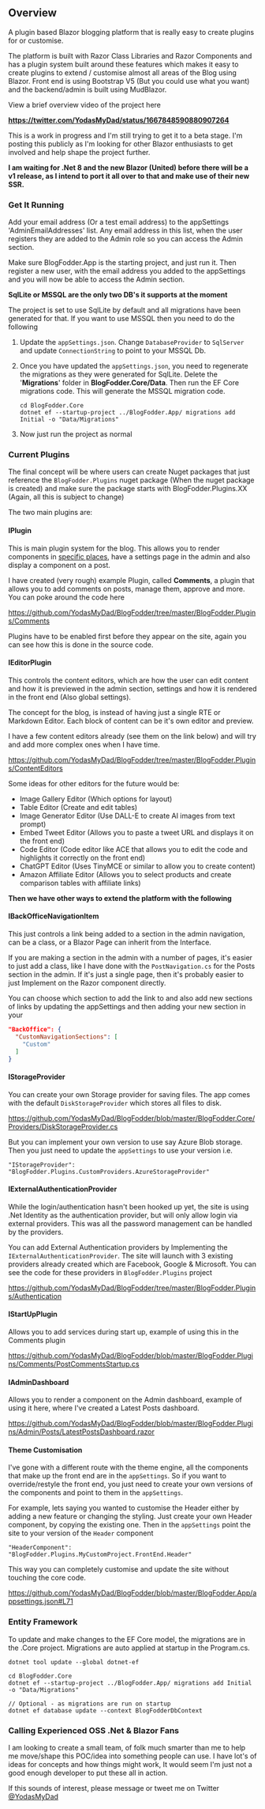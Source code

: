 ## Overview

A plugin based Blazor blogging platform that is really easy to create plugins for or customise. 

The platform is built with Razor Class Libraries and Razor Components and has a plugin system built around these features which makes it easy to create plugins to extend / customise almost all areas of the Blog using Blazor. Front end is using Bootstrap V5 (But you could use what you want) and the backend/admin is built using MudBlazor.

View a brief overview video of the project here

**https://twitter.com/YodasMyDad/status/1667848590880907264**

This is a work in progress and I'm still trying to get it to a beta stage. I'm posting this publicly as I'm looking for other Blazor enthusiasts to get involved and help shape the project further.

**I am waiting for .Net 8 and the new Blazor (United) before there will be a v1 release, as I intend to port it all over to that and make use of their new SSR.**

### Get It Running

Add your email address (Or a test email address) to the appSettings 'AdminEmailAddresses' list. Any email address in this list, when the user registers they are added to the Admin role so you can access the Admin section.

Make sure BlogFodder.App is the starting project, and just run it. Then register a new user, with the email address you added to the appSettings and you will now be able to access the Admin section.

**SqlLite or MSSQL are the only two DB's it supports at the moment**

The project is set to use SqlLite by default and all migrations have been generated for that. If you want to use MSSQL then you need to do the following

1. Update the `appSettings.json`. Change `DatabaseProvider` to `SqlServer` and update `ConnectionString` to point to your MSSQL Db.

2. Once you have updated the `appSettings.json`, you need to regenerate the migrations as they were generated for SqlLite. Delete the '**Migrations**' folder in **BlogFodder.Core/Data**. Then run the EF Core migrations code. This will generate the MSSQL migration code.

   ```
   cd BlogFodder.Core
   dotnet ef --startup-project ../BlogFodder.App/ migrations add Initial -o "Data/Migrations"
   ```

3. Now just run the project as normal

### Current Plugins

The final concept will be where users can create Nuget packages that just reference the `BlogFodder.Plugins` nuget package (When the nuget package is created) and make sure the package starts with BlogFodder.Plugins.XX (Again, all this is subject to change)

The two main plugins are:

#### IPlugin

This is main plugin system for the blog. This allows you to render components in [specific places,](https://github.com/YodasMyDad/BlogFodder/blob/master/BlogFodder.Core/Plugins/Models/PluginDisplayArea.cs) have a settings page in the admin and also display a component on a post.

I have created (very rough) example Plugin, called **Comments**, a plugin that allows you to add comments on posts, manage them, approve and more. You can poke around the code here

https://github.com/YodasMyDad/BlogFodder/tree/master/BlogFodder.Plugins/Comments

Plugins have to be enabled first before they appear on the site, again you can see how this is done in the source code.

#### IEditorPlugin

This controls the content editors, which are how the user can edit content and how it is previewed in the admin section, settings and how it is rendered in the front end (Also global settings). 

The concept for the blog, is instead of having just a single RTE or Markdown Editor. Each block of content can be it's own editor and preview. 

I have a few content editors already (see them on the link below) and will try and add more complex ones when I have time.

https://github.com/YodasMyDad/BlogFodder/tree/master/BlogFodder.Plugins/ContentEditors

Some ideas for other editors for the future would be:

- Image Gallery Editor (Which options for layout)
- Table Editor (Create and edit tables)
- Image Generator Editor (Use DALL-E to create AI images from text prompt)
- Embed Tweet Editor (Allows you to paste a tweet URL and displays it on the front end)
- Code Editor (Code editor like ACE that allows you to edit the code and highlights it correctly on the front end)
- ChatGPT Editor (Uses TinyMCE or similar to allow you to create content)
- Amazon Affiliate Editor (Allows you to select products and create comparison tables with affiliate links)

**Then we have other ways to extend the platform with the following**

#### IBackOfficeNavigationItem

This just controls a link being added to a section in the admin navigation, can be a class, or a Blazor Page can inherit from the Interface.

If you are making a section in the admin with a number of pages, it's easier to just add a class, like I have done with the `PostNavigation.cs` for the Posts section in the admin. If it's just a single page, then it's probably easier to just Implement on the Razor component directly.

You can choose which section to add the link to and also add new sections of links by updating the appSettings and then adding your new section in your 

```json
"BackOffice": {
  "CustomNavigationSections": [
    "Custom"
  ]
}
```

#### IStorageProvider

You can create your own Storage provider for saving files. The app comes with the default `DiskStorageProvider` which stores all files to disk. 

https://github.com/YodasMyDad/BlogFodder/blob/master/BlogFodder.Core/Providers/DiskStorageProvider.cs

But you can implement your own version to use say Azure Blob storage. Then you just need to update the `appSettings` to use your version i.e.

`"IStorageProvider": "BlogFodder.Plugins.CustomProviders.AzureStorageProvider"`

#### IExternalAuthenticationProvider

While the login/authentication hasn't been hooked up yet, the site is using .Net Identity as the authentication provider, but will only allow login via external providers. This was all the password management can be handled by the providers.

You can add External Authentication providers by Implementing the `IExternalAuthenticationProvider`. The site will launch with 3 existing providers already created which are Facebook, Google & Microsoft. You can see the code for these providers in `BlogFodder.Plugins` project

https://github.com/YodasMyDad/BlogFodder/tree/master/BlogFodder.Plugins/Authentication

#### IStartUpPlugin

Allows you to add services during start up, example of using this in the Comments plugin

https://github.com/YodasMyDad/BlogFodder/blob/master/BlogFodder.Plugins/Comments/PostCommentsStartup.cs

#### IAdminDashboard

Allows you to render a component on the Admin dashboard, example of using it here, where I've created a Latest Posts dashboard.

https://github.com/YodasMyDad/BlogFodder/blob/master/BlogFodder.Plugins/Admin/Posts/LatestPostsDashboard.razor

#### Theme Customisation

I've gone with a different route with the theme engine, all the components that make up the front end are in the `appSettings`. So if you want to override/restyle the front end, you just need to create your own versions of the components and point to them in the `appSettings`.

For example, lets saying you wanted to customise the Header either by adding a new feature or changing the styling. Just create your own Header component, by copying the existing one. Then in the `appSettings` point the site to your version of the `Header` component

`"HeaderComponent": "BlogFodder.Plugins.MyCustomProject.FrontEnd.Header"`

This way you can completely customise and update the site without touching the core code.

https://github.com/YodasMyDad/BlogFodder/blob/master/BlogFodder.App/appsettings.json#L71

### Entity Framework

To update and make changes to the EF Core model, the migrations are in the .Core project. Migrations are auto applied at startup in the Program.cs.

```
dotnet tool update --global dotnet-ef

cd BlogFodder.Core
dotnet ef --startup-project ../BlogFodder.App/ migrations add Initial -o "Data/Migrations"

// Optional - as migrations are run on startup  
dotnet ef database update --context BlogFodderDbContext
```

### Calling Experienced OSS .Net & Blazor Fans

I am looking to create a small team, of folk much smarter than me to help me move/shape this POC/idea into something people can use. I have lot's of ideas for concepts and how things might work, It would seem I'm just not a good enough developer to put these all in action.

If this sounds of interest, please message or tweet me on Twitter [@YodasMyDad](https://twitter.com/YodasMyDad)
